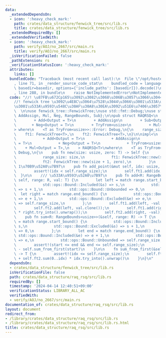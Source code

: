 ```yaml
---
data:
  _extendedDependsOn:
  - icon: ':heavy_check_mark:'
    path: crates/data_structure/fenwick_tree/src/lib.rs
    title: crates/data_structure/fenwick_tree/src/lib.rs
  _extendedRequiredBy: []
  _extendedVerifiedWith:
  - icon: ':heavy_check_mark:'
    path: verify/AOJ/no_2667/src/main.rs
    title: verify/AOJ/no_2667/src/main.rs
  _isVerificationFailed: false
  _pathExtension: rs
  _verificationStatusIcon: ':heavy_check_mark:'
  attributes:
    links: []
  bundledCode: "Traceback (most recent call last):\n  File \"/opt/hostedtoolcache/Python/3.10.14/x64/lib/python3.10/site-packages/onlinejudge_verify/documentation/build.py\"\
    , line 71, in _render_source_code_stat\n    bundled_code = language.bundle(stat.path,\
    \ basedir=basedir, options={'include_paths': [basedir]}).decode()\n  File \"/opt/hostedtoolcache/Python/3.10.14/x64/lib/python3.10/site-packages/onlinejudge_verify/languages/rust.py\"\
    , line 288, in bundle\n    raise NotImplementedError\nNotImplementedError\n"
  code: "//! \u87FB\u672Cp165\u3092\u3082\u3068\u306B\u3057\u3066\u3044\u308B  \n\
    //! fenwick tree \u3092\u4E8C\u3064\u7528\u3044\u3066\u3001\u533A\u9593\u52A0\u7B97\
    \u3001\u533A\u9593\u548C\u30AF\u30A8\u30EA\u3092\u51E6\u7406\u3057\u307E\u3059\
    \  \n\nuse fenwick_tree::FenwickTree;\nuse std::fmt::Debug;\nuse std::ops::{Add,\
    \ AddAssign, Mul, Neg, RangeBounds, Sub};\n\npub struct RAQRSQ<\n    T: Clone\n\
    \        + Add<Output = T>\n        + AddAssign\n        + Sub<Output = T>\n \
    \       + Neg<Output = T>\n        + TryFrom<usize>\n        + Mul<Output = T>,\n\
    > where\n    <T as TryFrom<usize>>::Error: Debug,\n{\n    range_size: usize,\n\
    \    ft1: FenwickTree<T>,\n    ft2: FenwickTree<T>,\n}\n\nimpl<\n        T: Clone\n\
    \            + Add<Output = T>\n            + AddAssign\n            + Sub<Output\
    \ = T>\n            + Neg<Output = T>\n            + TryFrom<usize>\n        \
    \    + Mul<Output = T>,\n    > RAQRSQ<T>\nwhere\n    <T as TryFrom<usize>>::Error:\
    \ Debug,\n{\n    pub fn new(size: usize, zero: T) -> Self {\n        Self {\n\
    \            range_size: size,\n            ft1: FenwickTree::new(size + 1, zero.clone()),\n\
    \            ft2: FenwickTree::new(size + 1, zero),\n        }\n    }\n\n    ///\
    \ 1\u70B9\u52A0\u7B97\n    pub fn add_point(&mut self, idx: usize, val: T) {\n\
    \        assert!(idx < self.range_size);\n        self.ft1.add(idx, val);\n  \
    \  }\n\n    /// \u533A\u9593\u52A0\u7B97\n    pub fn add<R: RangeBounds<usize>>(&mut\
    \ self, range: R, val: T) {\n        let left = match range.start_bound() {\n\
    \            std::ops::Bound::Included(&s) => s,\n            std::ops::Bound::Excluded(&s)\
    \ => s + 1,\n            std::ops::Bound::Unbounded => 0,\n        };\n      \
    \  let right = match range.end_bound() {\n            std::ops::Bound::Included(&e)\
    \ => e + 1,\n            std::ops::Bound::Excluded(&e) => e,\n            std::ops::Bound::Unbounded\
    \ => self.range_size,\n        };\n        self.ft1.add(left, -val.clone() * left.try_into().unwrap());\n\
    \        self.ft2.add(left, val.clone());\n        self.ft1.add(right, val.clone()\
    \ * right.try_into().unwrap());\n        self.ft2.add(right, -val);\n    }\n\n\
    \    pub fn sum<R: RangeBounds<usize>>(&self, range: R) -> T {\n        let start\
    \ = match range.start_bound() {\n            std::ops::Bound::Included(&s) =>\
    \ s,\n            std::ops::Bound::Excluded(&s) => s + 1,\n            std::ops::Bound::Unbounded\
    \ => 0,\n        };\n        let end = match range.end_bound() {\n           \
    \ std::ops::Bound::Included(&e) => e + 1,\n            std::ops::Bound::Excluded(&e)\
    \ => e,\n            std::ops::Bound::Unbounded => self.range_size,\n        };\n\
    \        assert!(start <= end && end <= self.range_size);\n        self.sum_from_first(end)\
    \ - self.sum_from_first(start)\n    }\n\n    fn sum_from_first(&self, idx: usize)\
    \ -> T {\n        assert!(idx <= self.range_size);\n        self.ft1.sum(0..idx)\
    \ + self.ft2.sum(0..idx) * idx.try_into().unwrap()\n    }\n}\n"
  dependsOn:
  - crates/data_structure/fenwick_tree/src/lib.rs
  isVerificationFile: false
  path: crates/data_structure/raq_rsq/src/lib.rs
  requiredBy: []
  timestamp: '2024-04-14 12:40:51+09:00'
  verificationStatus: LIBRARY_ALL_AC
  verifiedWith:
  - verify/AOJ/no_2667/src/main.rs
documentation_of: crates/data_structure/raq_rsq/src/lib.rs
layout: document
redirect_from:
- /library/crates/data_structure/raq_rsq/src/lib.rs
- /library/crates/data_structure/raq_rsq/src/lib.rs.html
title: crates/data_structure/raq_rsq/src/lib.rs
---
```

